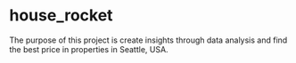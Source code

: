 # house_rocket
The purpose of this project is create insights through data analysis and find the best price in properties in Seattle, USA.
